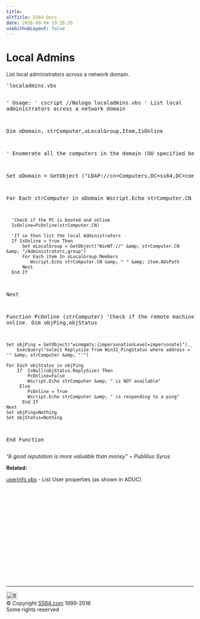 ```yaml
---
title:
altTitle: SS64 Docs
date: 2016-09-04 19:26:55
useGithubLayout: false
---
```

<!-- #BeginLibraryItem "/Library/head_vbsyntax.lbi" --><!-- #EndLibraryItem --><h1>Local Admins </h1> 
<p>List local administrators across a network domain.</p>
<pre>'localadmins.vbs

' Usage:
'        cscript //Nologo localadmins.vbs
' List local administrators across a network domain

Dim oDomain, strComputer,oLocalGroup,Item,IsOnline

' Enumerate all the computers in the domain (OU specified below)

Set oDomain = GetObject ("LDAP://cn=Computers,DC=ss64,DC=com")

For Each strComputer in oDomain
   Wscript.Echo strComputer.CN

      'Check if the PC is booted and online
      IsOnline=PcOnline(strComputer.CN)
      
      'If so then list the local Administrators
      If IsOnline = true Then
          Set oLocalGroup = GetObject("WinNT://" &amp; strComputer.CN &amp; "/Administrators,group")
          For Each item In oLocalGroup.Members
             Wscript.Echo strComputer.CN &amp; " " &amp; item.ADsPath
          Next
      End If
Next


Function PcOnline (strComputer)
'Check if the remote machine is online.
    Dim objPing,objStatus
   
    Set objPing = GetObject("winmgmts:{impersonationLevel=impersonate}")._
        ExecQuery("select Replysize from Win32_PingStatus where address = '" &amp; strComputer &amp; "'")

    For Each objStatus in objPing
        If  IsNull(objStatus.ReplySize) Then
            PcOnline=False
            Wscript.Echo strComputer &amp; " is NOT available"
         Else
            PcOnline = True
            Wscript.Echo strComputer &amp; " is responding to a ping"
          End If
    Next
    Set objPing=Nothing
    Set objStatus=Nothing
End Function
</pre>
<p class="quote"><i>“A good reputation is more valuable than money” ~ Publilius Syrus</i></p>
<p><b>Related:</b></p>
<p><a href="syntax-userinfo.html">userinfo.vbs</a> - List User properties (as shown in ADUC) </p><!-- #BeginLibraryItem "/Library/foot_vb.lbi" --><p>
<!-- VB300 -->
<ins class="adsbygoogle" style="display:inline-block;width:300px;height:250px" data-ad-client="ca-pub-6140977852749469" data-ad-slot="1683739502"></ins>
<script>
(adsbygoogle = window.adsbygoogle || []).push({});
</script></p>
<hr>
<div id="bl" class="footer"><a href="syntax-localadmins.html#"><img src="../images/top.png" width="30" height="22" alt="Back to the Top"></a></div>
<div id="br" class="footer, tagline">© Copyright <a href="http://ss64.com/">SS64.com</a> 1999-2016<br>
Some rights reserved</div><!-- #EndLibraryItem -->


